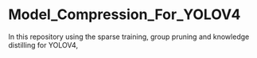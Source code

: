 # Model_Compression_For_YOLOV4
In this  repository  using the sparse training, group pruning and  knowledge distilling for  YOLOV4,
